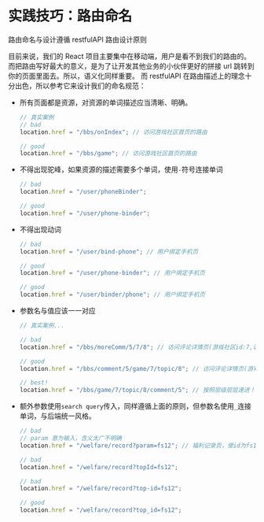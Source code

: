 # 实践技巧：路由命名

路由命名与设计遵循 restfulAPI 路由设计原则

目前来说，我们的 React 项目主要集中在移动端，用户是看不到我们的路由的。而把路由写好最大的意义，是为了让开发其他业务的小伙伴更好的拼接 url 跳转到你的页面里面去。所以，语义化同样重要。
而 restfulAPI 在路由描述上的理念十分出色，所以参考它来设计我们的命名规范：

-   所有页面都是资源，对资源的单词描述应当清晰、明确。

    ```javascript
    // 真实案例
    // bad
    location.href = "/bbs/onIndex"; // 访问游戏社区首页的路由

    // good
    location.href = "/bbs/game"; // 访问游戏社区首页的路由
    ```

-   不得出现驼峰，如果资源的描述需要多个单词，使用`-`符号连接单词

    ```javascript
    // bad
    location.href = "/user/phoneBinder";

    // good
    location.href = "/user/phone-binder";
    ```

-   不得出现动词

    ```javascript
    // bad
    location.href = "/user/bind-phone"; // 用户绑定手机页

    // good
    location.href = "/user/phone-binder"; // 用户绑定手机页

    // good
    location.href = "/user/binder/phone"; // 用户绑定手机页
    ```

-   参数名与值应该一一对应

    ```javascript
    // 真实案例...

    // bad
    location.href = "/bbs/moreComm/5/7/8"; // 访问评论详情页(游戏社区id:7,话题id:8,评论id:5)

    // good
    location.href = "/bbs/comment/5/game/7/topic/8"; // 访问评论详情页(游戏社区id:7,话题id:8,评论    id:5)

    // best!
    location.href = "/bbs/game/7/topic/8/comment/5"; // 按照层级层层递进！
    ```

-   额外参数使用`search query`传入，同样遵循上面的原则，但参数名使用`_`连接单词，与后端统一风格。

    ```javascript
    // bad
    // param 意为输入，含义太广不明确
    location.href = "/welfare/record?param=fs12"; // 福利记录页，使id为fs12的记录置顶

    // bad
    location.href = "/welfare/record?topId=fs12";

    // bad
    location.href = "/welfare/record?top-id=fs12";

    // good
    location.href = "/welfare/record?top_id=fs12";
    ```
